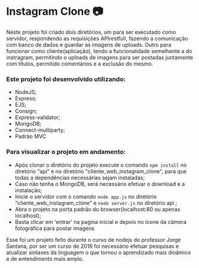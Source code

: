 # Instagram Clone :camera: 

Neste projeto foi criado dois diretórios, um para ser executado como servidor, respondendo as requisições APIrestfull, fazendo a comunicação com banco de dados e guardar as imagens de uploads. Outro para funcionar como cliente(aplicação), tendo a funcionalidade semelhante a do instragram, permitindo o uploads de imagens para ser postadas juntamente com títulos, permitido comentários e a exclusão do mesmo. 

### Este projeto foi desenvolvido utilizando:

- NodeJS;
- Express;
- EJS;
- Consign;
- Express-validator;
- MongoDB;
- Connect-multiparty;
- Padrão MVC

### Para visualizar o projeto em andamento:

- Após clonar o diretório do projeto execute o comando `npm install`  no diretório "api" e  no diretório "cliente_web_instagram_clone", para que todas a dependências necessárias sejam instaladas;
- Caso não tenha o MongoDB, será necessário efetuar o download e a instalação;
- Inicie o servidor com o comando `node app.js`  no diretório "cliente_web_instagram_clone" e `node server.js`  no diretório api ;
- Abra o projeto na porta padrão do browser(localhost:80 ou apenas localhost);
- Basta clicar em 'entrar' na pagina inicial e depois no ícone da câmera fotográfica para postar imagens  

Esse foi um projeto feito durante o curso de nodejs do professor Jorge Santana, por ser um curso de 2016 foi necessário efetuar  pesquisas e atualizar sintaxes da linguagem o que tornou o aprendizado mais dinâmico e de entendimento mais amplo.

